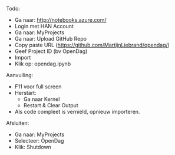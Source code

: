 Todo:

- Ga naar: http://notebooks.azure.com/
- Login met HAN Account
- Ga naar: MyProjects
- Ga naar: Upload GitHub Repo
- Copy paste URL (https://github.com/MartijnLiebrand/opendag/)
- Geef Project ID (bv OpenDag)
- Import
- Klik op: opendag.ipynb

Aanvulling:

- F11 voor full screen
- Herstart: 
  - Ga naar Kernel
  - Restart & Clear Output
- Als code compleet is vernield, opnieuw importeren.

Afsluiten:

- Ga naar: MyProjects
- Selecteer: OpenDag
- Klik: Shutdown
